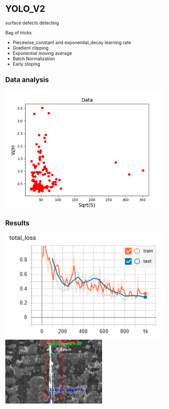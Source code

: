 # YOLO_V2
surface defects detecting     

Bag of tricks
- Piecewise_constant and exponential_decay learning rate
- Gradient clipping
- Exponential moving average
- Batch Normalization
- Early stoping

## Data analysis
![image](https://github.com/baobeila/YOLO_V2/blob/master/images/scale.png)
## Results
![image](https://github.com/baobeila/YOLO_V2/blob/master/images/final.PNG)
![image](https://github.com/baobeila/YOLO_V2/blob/master/images/photo_7.jpg)
